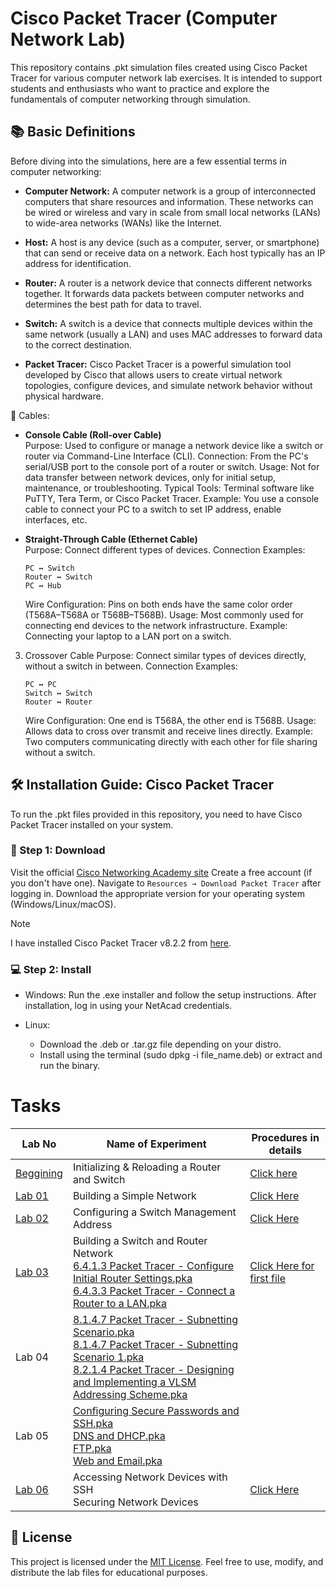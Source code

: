 # Cisco Packet Tracer (Computer Network Lab)
This repository contains .pkt simulation files created using Cisco Packet Tracer for various computer network lab exercises. It is intended to support students and enthusiasts who want to practice and explore the fundamentals of computer networking through simulation.

## 📚 Basic Definitions
Before diving into the simulations, here are a few essential terms in computer networking:

- **Computer Network:** A computer network is a group of interconnected computers that share resources and information. These networks can be wired or wireless and vary in scale from small local networks (LANs) to wide-area networks (WANs) like the Internet.

- **Host:** A host is any device (such as a computer, server, or smartphone) that can send or receive data on a network. Each host typically has an IP address for identification.

- **Router:** A router is a network device that connects different networks together. It forwards data packets between computer networks and determines the best path for data to travel.

- **Switch:** A switch is a device that connects multiple devices within the same network (usually a LAN) and uses MAC addresses to forward data to the correct destination.

- **Packet Tracer:** Cisco Packet Tracer is a powerful simulation tool developed by Cisco that allows users to create virtual network topologies, configure devices, and simulate network behavior without physical hardware.

🔌 Cables:
- **Console Cable (Roll-over Cable)** <br>
Purpose: Used to configure or manage a network device like a switch or router via Command-Line Interface (CLI).
Connection: From the PC's serial/USB port to the console port of a router or switch.
Usage: Not for data transfer between network devices, only for initial setup, maintenance, or troubleshooting.
Typical Tools: Terminal software like PuTTY, Tera Term, or Cisco Packet Tracer.
Example: You use a console cable to connect your PC to a switch to set IP address, enable interfaces, etc.

- **Straight-Through Cable (Ethernet Cable)** <br>
Purpose: Connect different types of devices.
Connection Examples:
   ```
   PC ↔ Switch
   Router ↔ Switch
   PC ↔ Hub
   ```

   Wire Configuration: Pins on both ends have the same color order (T568A–T568A or T568B–T568B).
   Usage: Most commonly used for connecting end devices to the network infrastructure.
   Example: Connecting your laptop to a LAN port on a switch.

3. Crossover Cable
Purpose: Connect similar types of devices directly, without a switch in between.
Connection Examples:
   ```
   PC ↔ PC
   Switch ↔ Switch
   Router ↔ Router
   ```

   Wire Configuration: One end is T568A, the other end is T568B.
   Usage: Allows data to cross over transmit and receive lines directly.
   Example: Two computers communicating directly with each other for file sharing without a switch.

## 🛠️ Installation Guide: Cisco Packet Tracer
To run the .pkt files provided in this repository, you need to have Cisco Packet Tracer installed on your system.

### 🔽 Step 1: Download
Visit the official [Cisco Networking Academy site](https://www.netacad.com/)
Create a free account (if you don't have one).
Navigate to `Resources → Download Packet Tracer` after logging in.
Download the appropriate version for your operating system (Windows/Linux/macOS).

> [!NOTE]
> I have installed Cisco Packet Tracer v8.2.2 from [here](https://www.netacad.com/articles/news/download-cisco-packet-tracer).

### 💻 Step 2: Install
- Windows:
  Run the .exe installer and follow the setup instructions.
  After installation, log in using your NetAcad credentials.

- Linux:
  - Download the .deb or .tar.gz file depending on your distro.
  - Install using the terminal (sudo dpkg -i file_name.deb) or extract and run the binary.


# Tasks
| Lab No            | Name of Experiment        | Procedures in details          |
|-------------------|---------------------------|--------------------------------|
| [Beggining](/Initialize%20and%20Reload/) | Initializing & Reloading a Router and Switch | [Click here](/Initialize%20and%20Reload/README.md)
| [Lab 01](/Lab01/) | Building a Simple Network | [Click Here](/Lab01/README.md) |
| [Lab 02](/Lab02/) | Configuring a Switch Management Address  | [Click Here](/Lab02/README.md) |
| [Lab 03](/Lab03/) | Building a Switch and Router Network <br> [6.4.1.3 Packet Tracer - Configure Initial Router Settings.pka](/Activity%20Files/6.4.1.3%20Packet%20Tracer%20-%20Configure%20Initial%20Router%20Settings.pka) <br> [6.4.3.3 Packet Tracer - Connect a Router to a LAN.pka](/Activity%20Files/6.4.3.3%20Packet%20Tracer%20-%20Connect%20a%20Router%20to%20a%20LAN.pka) | [Click Here for first file](/Lab03/README.md) |
| Lab 04 | [8.1.4.7 Packet Tracer - Subnetting Scenario.pka](/Activity%20Files/8.1.4.7%20Packet%20Tracer%20-%20Subnetting%20Scenario.pka) <br> [8.1.4.7 Packet Tracer - Subnetting Scenario 1.pka](/Activity%20Files/8.1.4.7%20Packet%20Tracer%20-%20Subnetting%20Scenario%201.pka) <br> [8.2.1.4 Packet Tracer - Designing and Implementing a VLSM Addressing Scheme.pka](/Activity%20Files/8.2.1.4%20Packet%20Tracer%20-%20Designing%20and%20Implementing%20a%20VLSM%20Addressing%20Scheme.pka) | |
| Lab 05 | [Configuring Secure Passwords and SSH.pka](/Activity%20Files/Configuring%20Secure%20Passwords%20and%20SSH.pka) <br> [DNS and DHCP.pka](/Activity%20Files/DNS%20and%20DHCP.pka) <br> [FTP.pka](/Activity%20Files/FTP.pka) <br> [Web and Email.pka](/Activity%20Files/Web%20and%20Email.pka) | |
| [Lab 06](/Lab07/) | Accessing Network Devices with SSH <br> Securing Network Devices | [Click Here](/Lab07/README.md) |


## 📝 License

This project is licensed under the [MIT License](./LICENSE). Feel free to use, modify, and distribute the lab files for educational purposes.